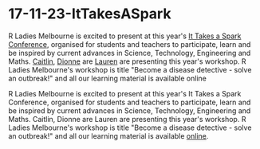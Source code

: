 # 17-11-23-ItTakesASpark

R Ladies Melbourne is excited to present at this year's [It Takes a Spark Conference](https://spark-educonferences.com.au/), organised for students and teachers to participate, learn and be inspired by current advances in Science, Technology, Engineering and Maths. [Caitlin](https://github.com/BourkeCaitlin), [Dionne](https://github.com/dionnecargy) are [Lauren](https://github.com/lauren-smith-r) are presenting this year's workshop.
R Ladies Melbourne's workshop is title "Become a disease detective - solve an outbreak!" and all our learning material is available online

R Ladies Melbourne is excited to present at this year's It Takes a Spark Conference, organised for students and teachers to participate, learn and be inspired by current advances in Science, Technology, Engineering and Maths. Caitlin, Dionne are Lauren are presenting this year's workshop.
R Ladies Melbourne's workshop is title "Become a disease detective - solve an outbreak!" and all our learning material is available [online](https://r-ladiesmelbourne.github.io/17-11-23-ItTakesASpark/).
